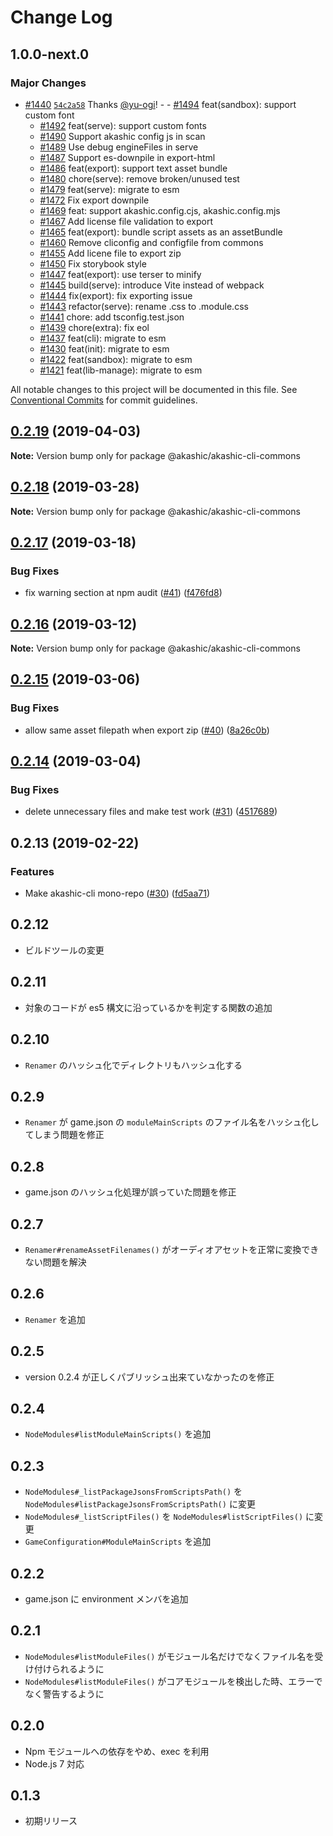 # Change Log

## 1.0.0-next.0

### Major Changes

- [#1440](https://github.com/akashic-games/akashic-cli/pull/1440) [`54c2a58`](https://github.com/akashic-games/akashic-cli/commit/54c2a5836194fc7f74a2c2ef869ccfa47a044765) Thanks [@yu-ogi](https://github.com/yu-ogi)! - - [#1494](https://github.com/akashic-games/akashic-cli/pull/1494) feat(sandbox): support custom font
  - [#1492](https://github.com/akashic-games/akashic-cli/pull/1492) feat(serve): support custom fonts
  - [#1490](https://github.com/akashic-games/akashic-cli/pull/1490) Support akashic config js in scan
  - [#1489](https://github.com/akashic-games/akashic-cli/pull/1489) Use debug engineFiles in serve
  - [#1487](https://github.com/akashic-games/akashic-cli/pull/1487) Support es-downpile in export-html
  - [#1486](https://github.com/akashic-games/akashic-cli/pull/1486) feat(export): support text asset bundle
  - [#1480](https://github.com/akashic-games/akashic-cli/pull/1480) chore(serve): remove broken/unused test
  - [#1479](https://github.com/akashic-games/akashic-cli/pull/1479) feat(serve): migrate to esm
  - [#1472](https://github.com/akashic-games/akashic-cli/pull/1472) Fix export downpile
  - [#1469](https://github.com/akashic-games/akashic-cli/pull/1469) feat: support akashic.config.cjs, akashic.config.mjs
  - [#1467](https://github.com/akashic-games/akashic-cli/pull/1467) Add license file validation to export
  - [#1465](https://github.com/akashic-games/akashic-cli/pull/1465) feat(export): bundle script assets as an assetBundle
  - [#1460](https://github.com/akashic-games/akashic-cli/pull/1460) Remove cliconfig and configfile from commons
  - [#1455](https://github.com/akashic-games/akashic-cli/pull/1455) Add licene file to export zip
  - [#1450](https://github.com/akashic-games/akashic-cli/pull/1450) Fix storybook style
  - [#1447](https://github.com/akashic-games/akashic-cli/pull/1447) feat(export): use terser to minify
  - [#1445](https://github.com/akashic-games/akashic-cli/pull/1445) build(serve): introduce Vite instead of webpack
  - [#1444](https://github.com/akashic-games/akashic-cli/pull/1444) fix(export): fix exporting issue
  - [#1443](https://github.com/akashic-games/akashic-cli/pull/1443) refactor(serve): rename .css to .module.css
  - [#1441](https://github.com/akashic-games/akashic-cli/pull/1441) chore: add tsconfig.test.json
  - [#1439](https://github.com/akashic-games/akashic-cli/pull/1439) chore(extra): fix eol
  - [#1437](https://github.com/akashic-games/akashic-cli/pull/1437) feat(cli): migrate to esm
  - [#1430](https://github.com/akashic-games/akashic-cli/pull/1430) feat(init): migrate to esm
  - [#1422](https://github.com/akashic-games/akashic-cli/pull/1422) feat(sandbox): migrate to esm
  - [#1421](https://github.com/akashic-games/akashic-cli/pull/1421) feat(lib-manage): migrate to esm

All notable changes to this project will be documented in this file.
See [Conventional Commits](https://conventionalcommits.org) for commit guidelines.

## [0.2.19](https://github-com-akashic-cli/akashic-games/akashic-cli/compare/@akashic/akashic-cli-commons@0.2.18...@akashic/akashic-cli-commons@0.2.19) (2019-04-03)

**Note:** Version bump only for package @akashic/akashic-cli-commons

## [0.2.18](https://github-com-akashic-cli/akashic-games/akashic-cli/compare/@akashic/akashic-cli-commons@0.2.17...@akashic/akashic-cli-commons@0.2.18) (2019-03-28)

**Note:** Version bump only for package @akashic/akashic-cli-commons

## [0.2.17](https://github-com-akashic-cli/akashic-games/akashic-cli/compare/@akashic/akashic-cli-commons@0.2.16...@akashic/akashic-cli-commons@0.2.17) (2019-03-18)

### Bug Fixes

- fix warning section at npm audit ([#41](https://github-com-akashic-cli/akashic-games/akashic-cli/issues/41)) ([f476fd8](https://github-com-akashic-cli/akashic-games/akashic-cli/commit/f476fd8))

## [0.2.16](https://github-com-akashic-cli/akashic-games/akashic-cli/compare/@akashic/akashic-cli-commons@0.2.15...@akashic/akashic-cli-commons@0.2.16) (2019-03-12)

**Note:** Version bump only for package @akashic/akashic-cli-commons

## [0.2.15](https://github-com-akashic-cli/akashic-games/akashic-cli/compare/@akashic/akashic-cli-commons@0.2.14...@akashic/akashic-cli-commons@0.2.15) (2019-03-06)

### Bug Fixes

- allow same asset filepath when export zip ([#40](https://github-com-akashic-cli/akashic-games/akashic-cli/issues/40)) ([8a26c0b](https://github-com-akashic-cli/akashic-games/akashic-cli/commit/8a26c0b))

## [0.2.14](https://github-com-akashic-cli/akashic-games/akashic-cli/compare/@akashic/akashic-cli-commons@0.2.13...@akashic/akashic-cli-commons@0.2.14) (2019-03-04)

### Bug Fixes

- delete unnecessary files and make test work ([#31](https://github-com-akashic-cli/akashic-games/akashic-cli/issues/31)) ([4517689](https://github-com-akashic-cli/akashic-games/akashic-cli/commit/4517689))

## 0.2.13 (2019-02-22)

### Features

- Make akashic-cli mono-repo ([#30](https://github-com-akashic-cli/akashic-games/akashic-cli/issues/30)) ([fd5aa71](https://github-com-akashic-cli/akashic-games/akashic-cli/commit/fd5aa71))

## 0.2.12

- ビルドツールの変更

## 0.2.11

- 対象のコードが es5 構文に沿っているかを判定する関数の追加

## 0.2.10

- `Renamer` のハッシュ化でディレクトリもハッシュ化する

## 0.2.9

- `Renamer` が game.json の `moduleMainScripts` のファイル名をハッシュ化してしまう問題を修正

## 0.2.8

- game.json のハッシュ化処理が誤っていた問題を修正

## 0.2.7

- `Renamer#renameAssetFilenames()` がオーディオアセットを正常に変換できない問題を解決

## 0.2.6

- `Renamer` を追加

## 0.2.5

- version 0.2.4 が正しくパブリッシュ出来ていなかったのを修正

## 0.2.4

- `NodeModules#listModuleMainScripts()` を追加

## 0.2.3

- `NodeModules#_listPackageJsonsFromScriptsPath()` を `NodeModules#listPackageJsonsFromScriptsPath()` に変更
- `NodeModules#_listScriptFiles()` を `NodeModules#listScriptFiles()` に変更
- `GameConfiguration#ModuleMainScripts` を追加

## 0.2.2

- game.json に environment メンバを追加

## 0.2.1

- `NodeModules#listModuleFiles()` がモジュール名だけでなくファイル名を受け付けられるように
- `NodeModules#listModuleFiles()` がコアモジュールを検出した時、エラーでなく警告するように

## 0.2.0

- Npm モジュールへの依存をやめ、exec を利用
- Node.js 7 対応

## 0.1.3

- 初期リリース
